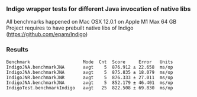 ### Indigo wrapper tests for different Java invocation of native libs

All benchmarks happened on Mac OSX 12.0.1 on Apple M1 Max 64 GB
Project requires to have prebuilt native libs of Indigo (https://github.com/epam/Indigo)

### Results

```
Benchmark                    Mode  Cnt  Score     Error   Units
IndigoJNA.benchmarkJNA       avgt    5  876.912 ± 22.658  ms/op
IndigoJNA.benchmarkJNA       avgt    5  875.835 ± 18.079  ms/op
IndigoJNR.benchmarkJNR       avgt    5  876.333 ± 27.011  ms/op
IndigoJNA.benchmarkJNA       avgt    5  852.179 ± 46.401  ms/op
IndigoTest.benchmarkIndigo   avgt   25  822.508 ± 69.830  ms/op
```


